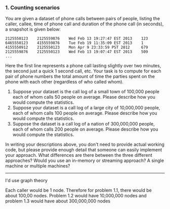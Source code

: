 ### 1. Counting scenarios
You are given a dataset of phone calls between pairs of people, listing the caller, callee, time of phone call and duration of the phone call (in seconds), a snapshot is given below:

    2125550123    2125559876    Wed Feb 13 19:27:47 EST 2013    123
    6465550123    4155559876    Tue Feb 19 11:35:09 EST 2013    1
    4155550912    2125550123    Mon Apr 9 23:33:59 PST 2012     679
    2125559876    2125550123    Wed Feb 13 19:07:47 EST 2013    509
    ...

Here the first line represents a phone call lasting slightly over two minutes, the second just a quick 1 second call, etc.
Your task is to compute for each pair of phone numbers the total amount of time the parties spent on the phone with each other (regardless of who called whom).

1. Suppose your dataset is the call log of a small town of 100,000 people each of whom calls 50 people on average. Please describe how you would compute the statistics.
2. Suppose your dataset is a call log of a large city of 10,000,000 people, each of whom calls 100 people on average. Please describe how you would compute the statistics.
3. Suppose the dataset is a call log of a nation of 300,000,000 people, each of whom calls 200 people on average. Please describe how you would compute the statistics.

In writing your descriptions above, you don't need to provide actual working code, but please provide enough detail that someone can easily implement your approach. What differences are there between the three different approaches? Would you use an in-memory or streaming approach? A single machine or multiple machines?


-----------
I'd use graph theory

Each caller would be 1 node. Therefore for problem 1.1, there would be about 100,00 nodes. Problem 1.2 would have 10,000,000 nodes and problem 1.3 would have about 300,000,000 nodes

